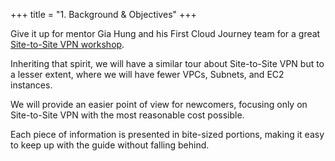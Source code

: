 +++
title = "1. Background & Objectives"
+++


Give it up for mentor Gia Hung and his First Cloud Journey team for a great [Site-to-Site VPN workshop](https://000003.awsstudygroup.com/1-introduce/).


Inheriting that spirit, we will have a similar tour about Site-to-Site VPN but to a lesser extent, where we will have fewer VPCs, Subnets, and EC2 instances.


We will provide an easier point of view for newcomers, focusing only on Site-to-Site VPN with the most reasonable cost possible.


Each piece of information is presented in bite-sized portions, making it easy to keep up with the guide without falling behind.


